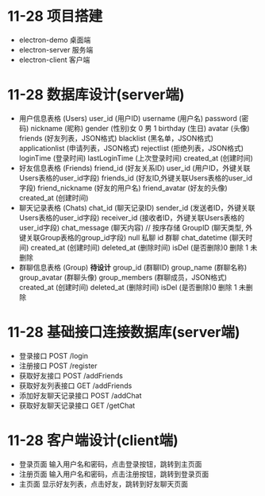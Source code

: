 # 11-28 项目搭建

- electron-demo 桌面端
- electron-server 服务端
- electron-client 客户端

# 11-28 数据库设计(server端)

- 用户信息表格  (Users)
    user_id  (用户ID)
    username  (用户名)
    password  (密码)
    nickname  (昵称)
    gender  (性别)女 0 男 1
    birthday  (生日)
    avatar  (头像)
    friends  (好友列表，JSON格式)
    blacklist  (黑名单，JSON格式)
    applicationlist  (申请列表，JSON格式)
    rejectlist  (拒绝列表，JSON格式)
    loginTime  (登录时间)
    lastLoginTime  (上次登录时间)
    created_at  (创建时间)
- 好友信息表格  (Friends)
    friend_id  (好友关系ID)
    user_id  (用户ID，外键关联Users表格的user_id字段)
    friends_id  (好友ID,外键关联Users表格的user_id字段)
    friend_nickname  (好友的用户名)
    friend_avatar  (好友的头像)
    created_at  (创建时间)
- 聊天记录表格  (Chats)
    chat_id  (聊天记录ID)
    sender_id (发送者ID，外键关联Users表格的user_id字段)
    receiver_id (接收者ID，外键关联Users表格的user_id字段)
    chat_message  (聊天内容)        // 按序存储
    GroupID  (聊天类型, 外键关联Group表格的group_id字段) null 私聊 id 群聊
    chat_datetime  (聊天时间)
    created_at  (创建时间)
    deleted_at  (删除时间)
    isDel   (是否删除)0 删除 1 未删除 
- 群聊信息表格  (Group) **待设计**
    group_id  (群聊ID)
    group_name  (群聊名称)
    group_avatar  (群聊头像)
    group_members  (群聊成员，JSON格式)
    created_at  (创建时间)
    deleted_at  (删除时间)
    isDel   (是否删除)0 删除 1 未删除 

# 11-28 基础接口连接数据库(server端)

- 登录接口
    POST /login
- 注册接口
    POST /register
- 获取好友接口
    POST /addFriends
- 获取好友列表接口
    GET /addFriends
- 添加好友聊天记录接口
    POST /addChat
- 获取好友聊天记录接口
    GET /getChat

# 11-28 客户端设计(client端)

- 登录页面
    输入用户名和密码，点击登录按钮，跳转到主页面
- 注册页面
    输入用户名和密码，点击注册按钮，跳转到登录页面
- 主页面
    显示好友列表，点击好友，跳转到好友聊天页面